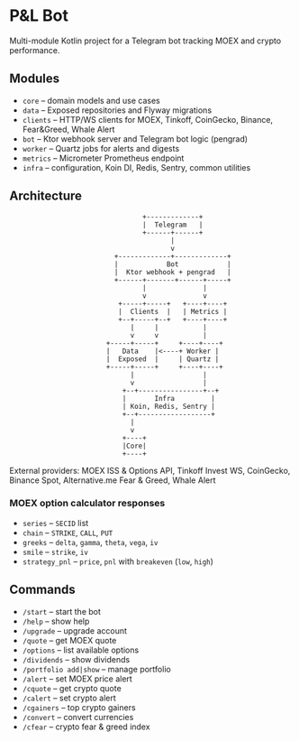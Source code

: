 # P&L Bot

Multi-module Kotlin project for a Telegram bot tracking MOEX and crypto performance.

## Modules

* `core` – domain models and use cases
* `data` – Exposed repositories and Flyway migrations
* `clients` – HTTP/WS clients for MOEX, Tinkoff, CoinGecko, Binance, Fear&Greed, Whale Alert
* `bot` – Ktor webhook server and Telegram bot logic (pengrad)
* `worker` – Quartz jobs for alerts and digests
* `metrics` – Micrometer Prometheus endpoint
* `infra` – configuration, Koin DI, Redis, Sentry, common utilities

## Architecture

```
                                 +-------------+
                                 |  Telegram   |
                                 +------+------+
                                        |
                                        v
                          +-------------+-------------+
                          |            Bot            |
                          |  Ktor webhook + pengrad   |
                          +------+-------+------+-----+
                                 |              |
                                 v              v
                           +-----+-----+   +----+----+
                           |  Clients  |   | Metrics |
                           +--+-----+--+   +----+----+
                              |     |           |
                              v     v           |
                        +-----+-----+     +----+----+
                        |   Data    |<----+ Worker |
                        |  Exposed  |     | Quartz |
                        +-----+-----+     +----+----+
                              |                 |
                              v                 |
                            +--+----------------+--+
                            |       Infra         |
                            | Koin, Redis, Sentry |
                            +--+------------------+
                              |
                              v
                            +----+
                            |Core|
                            +----+
```

External providers: MOEX ISS & Options API, Tinkoff Invest WS, CoinGecko, Binance Spot, Alternative.me Fear & Greed, Whale Alert

### MOEX option calculator responses

* `series` – `SECID` list
* `chain` – `STRIKE`, `CALL`, `PUT`
* `greeks` – `delta`, `gamma`, `theta`, `vega`, `iv`
* `smile` – `strike`, `iv`
* `strategy_pnl` – `price`, `pnl` with `breakeven` (`low`, `high`)

## Commands

* `/start` – start the bot
* `/help` – show help
* `/upgrade` – upgrade account
* `/quote` – get MOEX quote
* `/options` – list available options
* `/dividends` – show dividends
* `/portfolio add|show` – manage portfolio
* `/alert` – set MOEX price alert
* `/cquote` – get crypto quote
* `/calert` – set crypto alert
* `/cgainers` – top crypto gainers
* `/convert` – convert currencies
* `/cfear` – crypto fear & greed index

